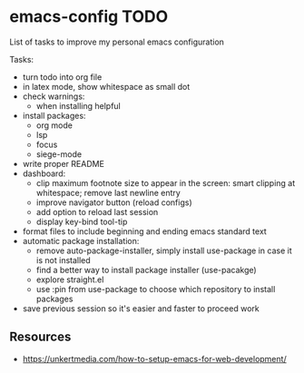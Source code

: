 # emacs-config TODO
List of tasks to improve my personal emacs configuration

Tasks:
- turn todo into org file
- in latex mode, show whitespace as small dot
- check warnings:
  - when installing helpful
- install packages:
  - org mode
  - lsp
  - focus
  - siege-mode
- write proper README
- dashboard:
  - clip maximum footnote size to appear in the screen: smart clipping at whitespace; remove last newline entry
  - improve navigator button (reload configs)
  - add option to reload last session
  - display key-bind tool-tip
- format files to include beginning and ending emacs standard text
- automatic package installation:
  - remove auto-package-installer, simply install use-package in case it is not installed
  - find a better way to install package installer (use-pacakge)
  - explore straight.el
  - use :pin from use-package to choose which repository to install packages
- save previous session so it's easier and faster to proceed work

## Resources
- https://unkertmedia.com/how-to-setup-emacs-for-web-development/
